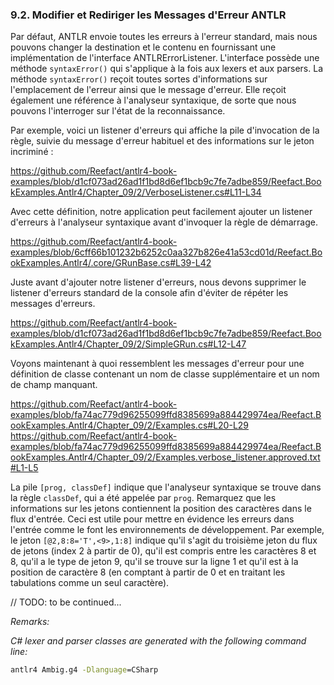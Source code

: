 ### 9.2. Modifier et Rediriger les Messages d'Erreur ANTLR

Par défaut, ANTLR envoie toutes les erreurs à l'erreur standard, mais nous pouvons changer la destination et le contenu en fournissant une implémentation de l'interface ANTLRErrorListener. L'interface possède une méthode `syntaxError()` qui s'applique à la fois aux lexers et aux parsers. La méthode `syntaxError()` reçoit toutes sortes d'informations sur l'emplacement de l'erreur ainsi que le message d'erreur. Elle reçoit également une référence à l'analyseur syntaxique, de sorte que nous pouvons l'interroger sur l'état de la reconnaissance.

Par exemple, voici un listener d'erreurs qui affiche la pile d'invocation de la règle, suivie du message d'erreur habituel et des informations sur le jeton incriminé :

https://github.com/Reefact/antlr4-book-examples/blob/d1cf073ad26ad1f1bd8d6ef1bcb9c7fe7adbe859/Reefact.BookExamples.Antlr4/Chapter_09/2/VerboseListener.cs#L11-L34

Avec cette définition, notre application peut facilement ajouter un listener d'erreurs à l'analyseur syntaxique avant d'invoquer la règle de démarrage.

https://github.com/Reefact/antlr4-book-examples/blob/6cff66b101232b6252c0aa327b826e41a53cd01d/Reefact.BookExamples.Antlr4/.core/GRunBase.cs#L39-L42

Juste avant d'ajouter notre listener d'erreurs, nous devons supprimer le listener d'erreurs standard de la console afin d'éviter de répéter les messages d'erreurs.

https://github.com/Reefact/antlr4-book-examples/blob/d1cf073ad26ad1f1bd8d6ef1bcb9c7fe7adbe859/Reefact.BookExamples.Antlr4/Chapter_09/2/SimpleGRun.cs#L12-L47

Voyons maintenant à quoi ressemblent les messages d'erreur pour une définition de classe contenant un nom de classe supplémentaire et un nom de champ manquant.

https://github.com/Reefact/antlr4-book-examples/blob/fa74ac779d96255099ffd8385699a884429974ea/Reefact.BookExamples.Antlr4/Chapter_09/2/Examples.cs#L20-L29
https://github.com/Reefact/antlr4-book-examples/blob/fa74ac779d96255099ffd8385699a884429974ea/Reefact.BookExamples.Antlr4/Chapter_09/2/Examples.verbose_listener.approved.txt#L1-L5

La pile `[prog, classDef]` indique que l'analyseur syntaxique se trouve dans la règle `classDef`, qui a été appelée par `prog`. Remarquez que les informations sur les jetons contiennent la position des caractères dans le flux d'entrée. Ceci est utile pour mettre en évidence les erreurs dans l'entrée comme le font les environnements de développement. Par exemple, le jeton `[@2,8:8='T',<9>,1:8]` indique qu'il s'agit du troisième jeton du flux de jetons (index 2 à partir de 0), qu'il est compris entre les caractères 8 et 8, qu'il a le type de jeton 9, qu'il se trouve sur la ligne 1 et qu'il est à la position de caractère 8 (en comptant à partir de 0 et en traitant les tabulations comme un seul caractère).

// TODO: to be continued...


_Remarks:_

_C# lexer and parser classes are generated with the following command line:_

```bat
antlr4 Ambig.g4 -Dlanguage=CSharp
```
